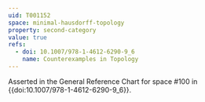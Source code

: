```yaml
---
uid: T001152
space: minimal-hausdorff-topology
property: second-category
value: true
refs:
  - doi: 10.1007/978-1-4612-6290-9_6
    name: Counterexamples in Topology
---
```

Asserted in the General Reference Chart for space #100 in
{{doi:10.1007/978-1-4612-6290-9_6}}.
